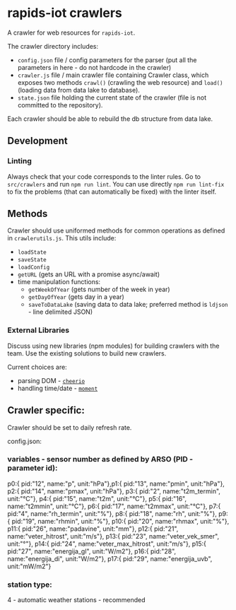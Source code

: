# rapids-iot crawlers
A crawler for web resources for `rapids-iot`.

The crawler directory includes:

* `config.json` file / config parameters for the parser (put all the parameters in here - do not hardcode in the crawler)
* `crawler.js` file / main crawler file containing Crawler class, which exposes two methods `crawl()` (crawling the web resource) and `load()` (loading data from data lake to database).
* `state.json` file holding the current state of the crawler (file is not committed to the repository).

Each crawler should be able to rebuild the db structure from data lake.

## Development

### Linting

Always check that your code corresponds to the linter rules. Go to `src/crawlers` and run `npm run lint`. You can use directly `npm run lint-fix` to fix the problems (that can automatically be fixed) with the linter itself.

## Methods

Crawler should use uniformed methods for common operations as defined in `crawlerutils.js`. This utils include:

* `loadState`
* `saveState`
* `loadConfig`
* `getURL` (gets an URL with a promise async/await)
* time manipulation functions:
  * `getWeekOfYear` (gets number of the week in year)
  * `getDayOfYear` (gets day in a year)
  * `saveToDataLake` (saving data to data lake; preferred method is `ldjson` - line delimited JSON)


### External Libraries

Discuss using new libraries (npm modules) for building crawlers with the team. Use the existing solutions to build new crawlers.

Current choices are:

* parsing DOM - [`cheerio`](https://cheerio.js.org/)
* handling time/date - [`moment`](https://momentjs.com/)

## Crawler specific:

Crawler should be set to daily refresh rate.

config.json:

### variables - sensor number as defined by ARSO (PID - parameter id):
p0:{ pid:"12", name:"p", unit:"hPa"},p1:{ pid:"13", name:"pmin", unit:"hPa"},
p2:{ pid:"14", name:"pmax", unit:"hPa"},
p3:{ pid:"2", name:"t2m_termin", unit:"°C"},
p4:{ pid:"15", name:"t2m", unit:"°C"},
p5:{ pid:"16", name:"t2mmin", unit:"°C"},
p6:{ pid:"17", name:"t2mmax", unit:"°C"},
p7:{ pid:"4", name:"rh_termin", unit:"%"},
p8:{ pid:"18", name:"rh", unit:"%"},
p9:{ pid:"19", name:"rhmin", unit:"%"},
p10:{ pid:"20", name:"rhmax", unit:"%"},
p11:{ pid:"26", name:"padavine", unit:"mm"},
p12:{ pid:"21", name:"veter_hitrost", unit:"m/s"},
p13:{ pid:"23", name:"veter_vek_smer", unit:"°"},
p14:{ pid:"24", name:"veter_max_hitrost", unit:"m/s"},
p15:{ pid:"27", name:"energija_gl", unit:"W/m2"},
p16:{ pid:"28", name:"energija_di", unit:"W/m2"},
p17:{ pid:"29", name:"energija_uvb", unit:"mW/m2"}

### station type: 
4 - automatic weather stations - recommended